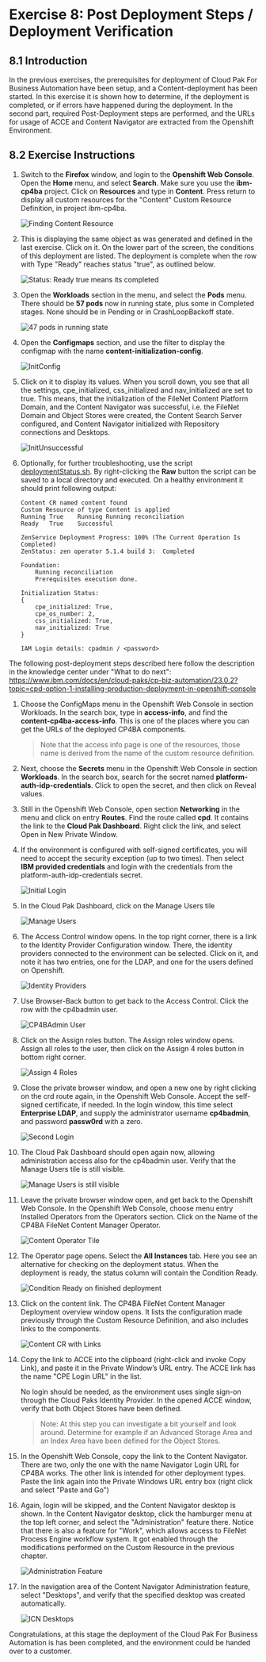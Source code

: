 # Exercise 8: Post Deployment Steps / Deployment Verification

## 8.1 Introduction

In the previous exercises, the prerequisites for deployment of Cloud Pak For Business Automation have been setup, and a Content-deployment has been started. In this exercise it is shown how to determine, if the deployment is completed, or if errors have happened during the deployment. In the second part, required Post-Deployment steps are performed, and the URLs for usage of ACCE and Content Navigator are extracted from the Openshift Environment.

## 8.2 Exercise Instructions

1.	Switch to the **Firefox** window, and login to the **Openshift Web Console**. Open the **Home** menu, and select **Search**. Make sure you use the **ibm-cp4ba** project. Click on **Resources** and type in **Content**. Press return to display all custom resources for the "Content" Custom Resource Definition, in project ibm-cp4ba.

    ![Finding Content Resource](Images/8.2-Find-Content-Resource.png)
 
2.	This is displaying the same object as was generated and defined in the last exercise. Click on it. On the lower part of the screen, the conditions of this deployment are listed. The deployment is complete when the row with Type "Ready" reaches status "true", as outlined below.
 
    ![Status: Ready true means its completed](Images/8.2-status-ready.png)    
 
3.	Open the **Workloads** section in the menu, and select the **Pods** menu. There should be **57 pods** now in running state, plus some in Completed stages. None should be in Pending or in CrashLoopBackoff state.

    ![47 pods in running state](Images/8.2-47pods.png)		
	
4.  Open the **Configmaps** section, and use the filter to display the configmap with the name **content-initialization-config**. 

    ![InitConfig](Images/8.2-initialization-config.png)
	
5.  Click on it to display its values. When you scroll down, you see that all the settings, cpe_initialized, css_initialized and nav_initialized are set to true. This means, that the initialization of the FileNet Content Platform Domain, and the Content Navigator was successful, i.e. the FileNet Domain and Object Stores were created, the Content Search Server configured, and Content Navigator initialized with Repository connections and Desktops.
	
	![InitUnsuccessful](Images/8.2-init-successful.png)
	
	
4.  Optionally, for further troubleshooting, use the script [deploymentStatus.sh](LabData/deploymentStatus.sh). By right-clicking the **Raw**  button the script can be saved to a local directory and executed. On a healthy environment it should print following output:

    ```
    Content CR named content found
    Custom Resource of type Content is applied
    Running	True	Running	Running reconciliation
    Ready	True	Successful	

    ZenService Deployment Progress: 100% (The Current Operation Is Completed) 
    ZenStatus: zen operator 5.1.4 build 3:  Completed

    Foundation:
        Running reconciliation
        Prerequisites execution done.

    Initialization Status:
    {
        cpe_initialized: True,
        cpe_os_number: 2,
        css_initialized: True,
        nav_initialized: True
    }

    IAM Login details: cpadmin / <password>
    ````    	
    
    
The following post-deployment steps described here follow the description in the knowledge center under "What to do next": https://www.ibm.com/docs/en/cloud-paks/cp-biz-automation/23.0.2?topic=cpd-option-1-installing-production-deployment-in-openshift-console 

1.	Choose the ConfigMaps menu in the Openshift Web Console in section Workloads. In the search box, type in **access-info**, and find the **content-cp4ba-access-info**. This is one of the places where you can get the URLs of the deployed CP4BA components. 

    > Note that the access info page is one of the resources, those name is derived from the name of the custom resource definition.
	
6.	Next, choose the **Secrets** menu in the Openshift Web Console in section **Workloads**. In the search box, search for the secret named **platform-auth-idp-credentials**.  Click to open the secret, and then click on Reveal values. 

7.	Still in the Openshift Web Console, open section **Networking** in the menu and click on entry **Routes**. Find the route called **cpd**. It contains the link to the **Cloud Pak Dashboard**. Right click the link, and select Open in New Private Window. 

8.	If the environment is configured with self-signed certificates, you will need to accept the security exception (up to two times). Then select **IBM provided credentials** and login with the credentials from the  platform-auth-idp-credentials secret. 

    ![Initial Login](Images/8.2-Initial-login.png)
 
9.	In the Cloud Pak Dashboard, click on the Manage Users tile

    ![Manage Users](Images/8.2-Manage-Users.png)
 
10.	The Access Control window opens. In the top right corner, there is a link to the Identity Provider Configuration window. There, the identity providers connected to the environment can be selected. Click on it, and note it has two entries, one for the LDAP, and one for the users defined on Openshift. 

    ![Identity Providers](Images/8.2-IdentityProviders.png)
 
11.	Use Browser-Back button to get back to the Access Control. Click the row with the cp4badmin user. 
 
    ![CP4BAdmin User](Images/8.2-cp4badmin.png)
 
12.	Click on the Assign roles button. The Assign roles window opens.  Assign all roles to the user, then click on the Assign 4 roles button in bottom right corner.

    ![Assign 4 Roles](Images/8.2-assign-4-roles.png)
 
13.	Close the private browser window, and open a new one by right clicking on the crd route again, in the Openshift Web Console. Accept the self-signed certificate, if needed. 
In the login window, this time select **Enterprise LDAP**, and supply the administrator username **cp4badmin**, and password **passw0rd** with a zero. 

    ![Second Login](Images/8.2-second-login.png)
 
14.	The Cloud Pak Dashboard should open again now, allowing administration access also for the  cp4badmin user. Verify that the Manage Users tile is still visible.

    ![Manage Users is still visible](Images/8.2-manage-users-2.png)
 
15.	Leave the private browser window open, and get back to the Openshift Web Console. In the Openshift Web Console, choose menu entry Installed Operators from the Operators section.  Click on the Name of the CP4BA FileNet Content Manager Operator. 

    ![Content Operator Tile](Images/8.2-content-operator.png)
 
16.	The Operator page opens. Select the **All Instances** tab. Here you see an alternative for checking on the deployment status. When the deployment is ready, the status column will contain the Condition Ready.

    ![Condition Ready on finished deployment](Images/8.2-condition-ready.png)
 
17.	Click on the content link. The CP4BA FileNet Content Manager Deployment overview window opens. It lists the configuration made previously through the Custom Resource Definition, and also includes links to the components.

    ![Content CR with Links](Images/8.2-Content.png)
 
18.	Copy the link to ACCE into the clipboard (right-click and invoke Copy Link), and paste it in the Private Window’s URL entry. The ACCE link has the name "CPE Login URL" in the list.

    No login should be needed, as the environment uses single sign-on through the Cloud Paks Identity Provider. In the opened ACCE window, verify that both Object Stores have been defined. 

    > Note: At this step you can investigate a bit yourself and look around. Determine for example if an Advanced Storage Area and an Index Area have been defined for the Object Stores.
	
19.	In the Openshift Web Console, copy the link to the Content Navigator. There are two, only the one with the name Navigator Login URL for CP4BA works. The other link is intended for other deployment types. Paste the link again into the Private Windows URL entry box (right click and select "Paste and Go")

20. Again, login will be skipped, and the Content Navigator desktop is shown. In the Content Navigator desktop, click the hamburger menu at the top left corner, and select the "Administration" feature there. Notice that there is also a feature for "Work", which allows access to FileNet Process Engine workflow system. It got enabled through the modifications performed on the Custom Resource in the previous chapter.

    ![Administration Feature](Images/8.2-Administration.png)

21. In the navigation area of the Content Navigator Administration feature, select "Desktops", and verify that the specified desktop was created automatically.

    ![ICN Desktops](Images/8.2-Desktops.png)


Congratulations, at this stage the deployment of the Cloud Pak For Business Automation is has been completed, and the environment could be handed over to a customer. 
